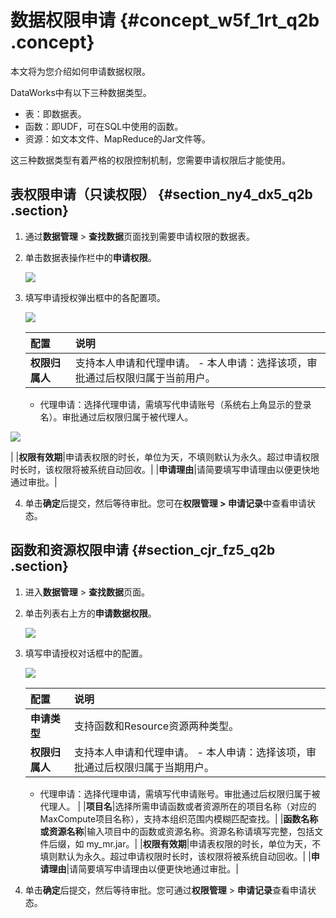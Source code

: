 # 数据权限申请 {#concept_w5f_1rt_q2b .concept}

本文将为您介绍如何申请数据权限。

DataWorks中有以下三种数据类型。

-   表：即数据表。
-   函数：即UDF，可在SQL中使用的函数。
-   资源：如文本文件、MapReduce的Jar文件等。

这三种数据类型有着严格的权限控制机制，您需要申请权限后才能使用。

## 表权限申请（只读权限） {#section_ny4_dx5_q2b .section}

1.  通过**数据管理** \> **查找数据**页面找到需要申请权限的数据表。
2.  单击数据表操作栏中的**申请权限**。

    ![](http://static-aliyun-doc.oss-cn-hangzhou.aliyuncs.com/assets/img/16345/15409787578552_zh-CN.png)

3.  填写申请授权弹出框中的各配置项。

    ![](http://static-aliyun-doc.oss-cn-hangzhou.aliyuncs.com/assets/img/16345/15409787578553_zh-CN.png)

    |配置|说明|
    |:-|:-|
    |**权限归属人**|支持本人申请和代理申请。    -   本人申请：选择该项，审批通过后权限归属于当前用户。
    -   代理申请：选择代理申请，需填写代申请账号（系统右上角显示的登录名）。审批通过后权限归属于被代理人。

![](http://static-aliyun-doc.oss-cn-hangzhou.aliyuncs.com/assets/img/16345/15409787578554_zh-CN.png)

|
    |**权限有效期**|申请表权限的时长，单位为天，不填则默认为永久。超过申请权限时长时，该权限将被系统自动回收。|
    |**申请理由**|请简要填写申请理由以便更快地通过审批。|

4.  单击**确定**后提交，然后等待审批。您可在**权限管理 \> 申请记录**中查看申请状态。

## 函数和资源权限申请 {#section_cjr_fz5_q2b .section}

1.  进入**数据管理** \> **查找数据**页面。
2.  单击列表右上方的**申请数据权限**。

    ![](http://static-aliyun-doc.oss-cn-hangzhou.aliyuncs.com/assets/img/16345/15409787578556_zh-CN.png)

3.  填写申请授权对话框中的配置。

    ![](http://static-aliyun-doc.oss-cn-hangzhou.aliyuncs.com/assets/img/16345/15409787578557_zh-CN.png)

    |配置|说明|
    |:-|:-|
    |**申请类型**|支持函数和Resource资源两种类型。|
    |**权限归属人**|支持本人申请和代理申请。    -   本人申请：选择该项，审批通过后权限归属于当期用户。
    -   代理申请：选择代理申请，需填写代申请账号。审批通过后权限归属于被代理人。
|
    |**项目名**|选择所需申请函数或者资源所在的项目名称（对应的MaxCompute项目名称），支持本组织范围内模糊匹配查找。|
    |**函数名称或资源名称**|输入项目中的函数或资源名称。资源名称请填写完整，包括文件后缀，如 my\_mr.jar。|
    |**权限有效期**|申请表权限的时长，单位为天，不填则默认为永久。超过申请权限时长时，该权限将被系统自动回收。|
    |**申请理由**|请简要填写申请理由以便更快地通过审批。|

4.  单击**确定**后提交，然后等待审批。您可通过**权限管理** \> **申请记录**查看申请状态。

